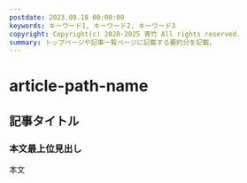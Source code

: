 ```yaml
---
postdate: 2023.09.18 00:00:00
keywords: キーワード1, キーワード2, キーワード3
copyright: Copyright(c) 2020-2025 青竹 All rights reserved.
summary: トップページや記事一覧ページに記載する要約分を記載。
---
```


# article-path-name

## 記事タイトル

### 本文最上位見出し

本文
